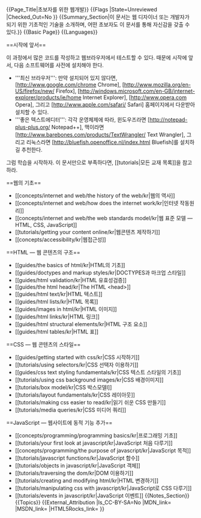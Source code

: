 {{Page_Title|초보자를 위한 웹개발}}
{{Flags
|State=Unreviewed
|Checked_Out=No
}}
{{Summary_Section|이 문서는 웹 디자이너 또는 개발자가 되기 위한 기초적인 기술을 소개하며, 어떤 초보자도 이 문서를 통해 자신감을 갖출 수 있다.}}
{{Basic Page}}
{{Languages}}



==시작에 앞서==

이 과정에서 많은 코드를 작성하고 웹브라우저에서 테스트할 수 있다. 때문에 시작에 앞서, 다음 소프트웨어를 사전에 설치해야 한다.

* '''최신 브라우저''': 만약 설치되어 있지 않다면, [http://www.google.com/chrome Chrome], [http://www.mozilla.org/en-US/firefox/new/ Firefox], [http://windows.microsoft.com/en-GB/internet-explorer/products/ie/home Internet Explorer], [http://www.opera.com Opera], 그리고 [http://www.apple.com/safari/ Safari] 홈페이지에서 다운받아 설치할 수 있다.
* '''좋은 텍스트에디터''': 각각 운영체제에 따라, 윈도우즈라면 [http://notepad-plus-plus.org/ Notepad++], 맥이라면[http://www.barebones.com/products/TextWrangler/ Text Wrangler], 그리고 리눅스라면 [http://bluefish.openoffice.nl/index.html Bluefish]를 설치하길 추천한다.

그럼 학습을 시작하자. 이 문서만으로 부족하다면, [[tutorials|모든 교재 목록]]을 참고하라.

==웹의 기초==

* [[concepts/internet and web/the history of the web/kr|웹의 역사]]
* [[concepts/internet and web/how does the internet work/kr|인터넷 작동원리]]
* [[concepts/internet and web/the web standards model/kr|웹 표준 모델 — HTML, CSS, JavaScript]]
* [[tutorials/getting your content online/kr|웹콘텐츠 제작하기]]
* [[concepts/accessibility/kr|웹접근성]]

==HTML — 웹 콘텐츠의 구조==

* [[guides/the basics of html/kr|HTML의 기초]]
* [[guides/doctypes and markup styles/kr|DOCTYPES과 마크업 스타일]]
* [[guides/html validation/kr|HTML 유효성검증]]
* [[guides/the html head/kr|The HTML &lt;head&gt;]]
* [[guides/html text/kr|HTML 텍스트]]
* [[guides/html lists/kr|HTML 목록]]
* [[guides/images in html/kr|HTML 이미지]]
* [[guides/html links/kr|HTML 링크]]
* [[guides/html structural elements/kr|HTML 구조 요소]]
* [[guides/html tables/kr|HTML 표]]

==CSS — 웹 콘텐츠의 스타일==

* [[guides/getting started with css/kr|CSS 시작하기]]
* [[tutorials/using selectors/kr|CSS 선택자 이용하기]]
* [[guides/css text styling fundamentals/kr|CSS 텍스트 스타일의 기초]]
* [[tutorials/using css background images/kr|CSS 배경이미지]]
* [[tutorials/box model/kr|CSS 박스모델l]]
* [[tutorials/layout fundamentals/kr|CSS 레이아웃]]
* [[tutorials/making css easier to read/kr|읽기 쉬운 CSS 만들기]]
* [[tutorials/media queries/kr|CSS 미디어 쿼리]]

==JavaScript — 웹사이트에 동적 기능 추가==

* [[concepts/programming/programming basics/kr|프로그래밍 기초]]
* [[tutorials/your first look at javascript/kr|JavaScript 처음 다루기]]
* [[concepts/programming/the purpose of javascript/kr|JavaScript 목적]]
* [[tutorials/javascript functions/kr|JavaScript 함수]]
* [[tutorials/objects in javascript/kr|JavaScript 객체]]
* [[tutorials/traversing the dom/kr|DOM 이용하기]]
* [[tutorials/creating and modifying html/kr|HTML 변경하기]]
* [[tutorials/manipulating css with javascript/kr|JavaScript로 CSS 다루기]]
* [[tutorials/events in javascript/kr|JavaScript 이벤트]]
{{Notes_Section}}
{{Topics}}
{{External_Attribution
|Is_CC-BY-SA=No
|MDN_link=
|MSDN_link=
|HTML5Rocks_link=
}}